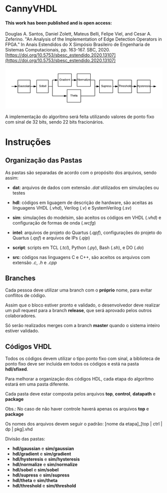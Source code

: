 # CannyVHDL
#### This work has been published and is open access:
Douglas A. Santos, Daniel Zolett, Mateus Belli, Felipe Viel, and Cesar A. Zeferino. "An Analysis of the Implementation of Edge Detection Operators in FPGA." In Anais Estendidos do X Simpósio Brasileiro de Engenharia de Sistemas Computacionais, pp. 163-167. SBC, 2020. [https://doi.org/10.5753/sbesc_estendido.2020.13107](https://doi.org/10.5753/sbesc_estendido.2020.13107)

![Canny Overview](img/canny-overview.png)

A implementação do algoritmo será feita utilizando valores de ponto fixo com sinal de 32 bits, sendo 22 bits fracionários.

# Instruções

## Organização das Pastas

As pastas são separadas de acordo com o propósito dos arquivos, sendo assim:

- **dat**: arquivos de dados com extensão *.dat* utilizados em simulações ou testes

- **hdl**: códigos em liguagem de descrição de hardware, são aceitas as linguagens VHDL (*.vhd*), Verilog (*.v*) e SystemVerilog (*.sv*)

- **sim**: simulações do modelsim, são aceitos os códigos em VHDL (*.vhd*) e configuração de formas de onda (*.wcfg*)

- **intel**: arquivos de projeto do Quartus (*.qpf*), configurações do projeto do Quartus (*.qsf*) e arquivos de IPs (*.qip*)

- **script**: scripts em TCL (*.tcl*), Python (*.py*), Bash (*.sh*), e DO (*.do*)

- **src**: códigos nas linguagens C e C++, são aceitos os arquivos com extensão *.c*, *.h* e *.cpp*

## Branches

Cada pessoa deve utilizar uma branch com o **próprio** nome, para evitar conflitos de código.

Assim que o bloco estiver pronto e validado, o desenvolvedor deve realizar um pull request para a branch **release**, que será aprovado pelos outros colaboradores.

Só serão realizados merges com a branch **master** quando o sistema inteiro estiver validado.

## Códigos VHDL

Todos os códigos devem utilizar o tipo ponto fixo com sinal, a biblioteca de ponto fixo deve ser incluida em todos os códigos e está na pasta **hdl/sfixed**.

Para melhorar a organização dos códigos HDL, cada etapa do algoritmo estará em uma pasta diferente.

Cada pasta deve estar composta pelos arquivos **top**, **control**, **datapath** e **package**

Obs.: No caso de não haver controle haverá apenas os arquivos **top** e **package**

Os nomes dos arquivos devem seguir o padrão: [nome da etapa]\_[top | ctrl | dp | pkg].vhd

Divisão das pastas:
- **hdl/gaussian** e **sim/gaussian**
- **hdl/gradient** e **sim/gradient**
- **hdl/hysteresis** e **sim/hysteresis**
- **hdl/normalize** e **sim/normalize**
- **hdl/sobel** e **sim/sobel**
- **hdl/supress** e **sim/supress**
- **hdl/theta** e **sim/theta**
- **hdl/threshold** e **sim/threshold**


